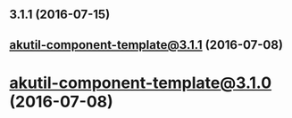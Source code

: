 <a name="3.1.1"></a>
## 3.1.1 (2016-07-15)



<a name="akutil-component-template@3.1.1"></a>
## akutil-component-template@3.1.1 (2016-07-08)



<a name="akutil-component-template@3.1.0"></a>
# akutil-component-template@3.1.0 (2016-07-08)



